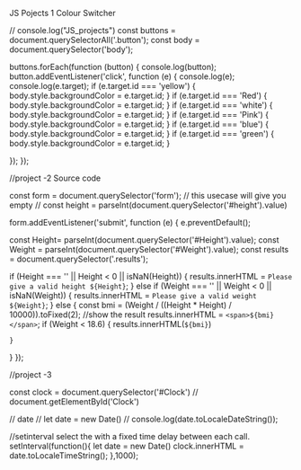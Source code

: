 JS Pojects 
1 Colour Switcher 
<!-- project 1 code -->
// console.log("JS_projects")
const buttons = document.querySelectorAll('.button');
const body = document.querySelector('body');

buttons.forEach(function (button) {
  console.log(button);
  button.addEventListener('click', function (e) {
    console.log(e);
    console.log(e.target);
    if (e.target.id === 'yellow') {
      body.style.backgroundColor = e.target.id;
    }
    if (e.target.id === 'Red') {
      body.style.backgroundColor = e.target.id;
    }
    if (e.target.id === 'white') {
      body.style.backgroundColor = e.target.id;
    }
    if (e.target.id === 'Pink') {
      body.style.backgroundColor = e.target.id;
    }
    if (e.target.id === 'blue') {
        body.style.backgroundColor = e.target.id;
      }
      if (e.target.id === 'green') {
        body.style.backgroundColor = e.target.id;
      }
    
  });
});

//project -2 Source code

const form = document.querySelector('form');
// this usecase will give you empty
// const height = parseInt(document.querySelector('#height').value)

form.addEventListener('submit', function (e) {
  e.preventDefault();

  const Height= parseInt(document.querySelector('#Height').value);
  const Weight = parseInt(document.querySelector('#Weight').value);
  const results = document.querySelector('.results');

  if (Height === '' || Height < 0 || isNaN(Height)) {
    results.innerHTML = `Please give a valid height ${Height}`;
  } else if (Weight === '' || Weight < 0 || isNaN(Weight)) {
    results.innerHTML = `Please give a valid weight ${Weight}`;
  } else {
    const bmi = (Weight / ((Height * Height) / 10000)).toFixed(2);
    //show the result
    results.innerHTML = `<span>${bmi}</span>`;
    if (Weight < 18.6) {
       results.innerHTML(`${bmi}`)
        
        
    }
  }
});



//project -3

const clock = document.querySelector('#Clock')
// document.getElementById('Clock')

// date
// let date = new Date()
// console.log(date.toLocaleDateString());

//setinterval select the with a fixed time delay between each call.
setInterval(function(){
    let date = new Date()
    clock.innerHTML = date.toLocaleTimeString();
},1000);